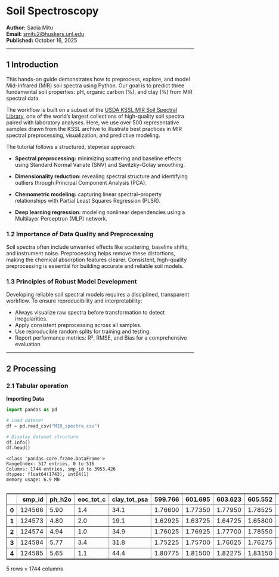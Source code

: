 # **Soil Spectroscopy**

**Author:** Sadia Mitu       
**Email:** smitu2@huskers.unl.edu  
**Published:** October 16, 2025

---

## **1  Introduction**

This hands-on guide demonstrates how to preprocess, explore, and model Mid-Infrared (MIR) soil spectra using Python. Our goal is to predict three fundamental soil properties: pH, organic carbon (%), and clay (%) from MIR spectral data.

The workflow is built on a subset of the [USDA KSSL MIR Soil Spectral Library](https://ncsslabdatamart.sc.egov.usda.gov/), one of the world’s largest collections of high-quality soil spectra paired with laboratory analyses. Here, we use over 500 representative samples drawn from the KSSL archive to illustrate best practices in MIR spectral preprocessing, visualization, and predictive modeling.

The tutorial follows a structured, stepwise approach:

*   **Spectral preprocessing:** minimizing scattering and baseline effects using Standard Normal Variate (SNV) and Savitzky–Golay smoothing.

*   **Dimensionality reduction:** revealing spectral structure and identifying outliers through Principal Component Analysis (PCA).

*   **Chemometric modeling:** capturing linear spectral–property relationships with Partial Least Squares Regression (PLSR).

*   **Deep learning regression:** modeling nonlinear dependencies using a Multilayer Perceptron (MLP) network.

### **1.2 Importance of Data Quality and Preprocessing**

Soil spectra often include unwanted effects like scattering, baseline shifts, and instrument noise. Preprocessing helps remove these distortions, making the chemical absorption features clearer. Consistent, high-quality preprocessing is essential for building accurate and reliable soil models.

### **1.3 Principles of Robust Model Development**

Developing reliable soil spectral models requires a disciplined, transparent workflow. To ensure reproducibility and interpretability:

*   Always visualize raw spectra before transformation to detect irregularities.
*   Apply consistent preprocessing across all samples.
*   Use reproducible random splits for training and testing.
*   Report performance metrics: R², RMSE, and Bias for a comprehensive evaluation

---

## **2  Processing**

### **2.1 Tabular operation**
**Importing Data**





```python
import pandas as pd

# Load dataset
df = pd.read_csv("MIR_spectra.csv")

# Display dataset structure
df.info()
df.head()

```

    <class 'pandas.core.frame.DataFrame'>
    RangeIndex: 517 entries, 0 to 516
    Columns: 1744 entries, smp_id to 3953.426
    dtypes: float64(1743), int64(1)
    memory usage: 6.9 MB






  <div id="df-62ddac90-38e3-4615-a6e1-e5291c82167d" class="colab-df-container">
    <div>
<style scoped>
    .dataframe tbody tr th:only-of-type {
        vertical-align: middle;
    }

    .dataframe tbody tr th {
        vertical-align: top;
    }

    .dataframe thead th {
        text-align: right;
    }
</style>
<table border="1" class="dataframe">
  <thead>
    <tr style="text-align: right;">
      <th></th>
      <th>smp_id</th>
      <th>ph_h2o</th>
      <th>eoc_tot_c</th>
      <th>clay_tot_psa</th>
      <th>599.766</th>
      <th>601.695</th>
      <th>603.623</th>
      <th>605.552</th>
      <th>607.48</th>
      <th>609.409</th>
      <th>...</th>
      <th>3936.069</th>
      <th>3937.998</th>
      <th>3939.926</th>
      <th>3941.855</th>
      <th>3943.783</th>
      <th>3945.712</th>
      <th>3947.64</th>
      <th>3949.569</th>
      <th>3951.497</th>
      <th>3953.426</th>
    </tr>
  </thead>
  <tbody>
    <tr>
      <th>0</th>
      <td>124566</td>
      <td>5.90</td>
      <td>1.4</td>
      <td>34.1</td>
      <td>1.76600</td>
      <td>1.77350</td>
      <td>1.77950</td>
      <td>1.78525</td>
      <td>1.79150</td>
      <td>1.7985</td>
      <td>...</td>
      <td>0.418650</td>
      <td>0.418500</td>
      <td>0.416825</td>
      <td>0.414450</td>
      <td>0.413375</td>
      <td>0.413300</td>
      <td>0.412550</td>
      <td>0.412025</td>
      <td>0.412600</td>
      <td>0.413150</td>
    </tr>
    <tr>
      <th>1</th>
      <td>124573</td>
      <td>4.80</td>
      <td>2.0</td>
      <td>19.1</td>
      <td>1.62925</td>
      <td>1.63725</td>
      <td>1.64725</td>
      <td>1.65800</td>
      <td>1.67025</td>
      <td>1.6845</td>
      <td>...</td>
      <td>0.383575</td>
      <td>0.383775</td>
      <td>0.382475</td>
      <td>0.380525</td>
      <td>0.379825</td>
      <td>0.380025</td>
      <td>0.379425</td>
      <td>0.379100</td>
      <td>0.379800</td>
      <td>0.380550</td>
    </tr>
    <tr>
      <th>2</th>
      <td>124574</td>
      <td>4.94</td>
      <td>1.0</td>
      <td>34.9</td>
      <td>1.76025</td>
      <td>1.76925</td>
      <td>1.77700</td>
      <td>1.78550</td>
      <td>1.79575</td>
      <td>1.8080</td>
      <td>...</td>
      <td>0.411900</td>
      <td>0.411700</td>
      <td>0.410025</td>
      <td>0.407750</td>
      <td>0.406800</td>
      <td>0.406700</td>
      <td>0.405875</td>
      <td>0.405350</td>
      <td>0.405900</td>
      <td>0.406475</td>
    </tr>
    <tr>
      <th>3</th>
      <td>124584</td>
      <td>5.77</td>
      <td>3.4</td>
      <td>31.8</td>
      <td>1.75225</td>
      <td>1.75700</td>
      <td>1.76025</td>
      <td>1.76275</td>
      <td>1.76625</td>
      <td>1.7705</td>
      <td>...</td>
      <td>0.425150</td>
      <td>0.425350</td>
      <td>0.424050</td>
      <td>0.422150</td>
      <td>0.421475</td>
      <td>0.421650</td>
      <td>0.421050</td>
      <td>0.420625</td>
      <td>0.421325</td>
      <td>0.422025</td>
    </tr>
    <tr>
      <th>4</th>
      <td>124585</td>
      <td>5.65</td>
      <td>1.1</td>
      <td>44.4</td>
      <td>1.80775</td>
      <td>1.81500</td>
      <td>1.82275</td>
      <td>1.83150</td>
      <td>1.84050</td>
      <td>1.8495</td>
      <td>...</td>
      <td>0.454700</td>
      <td>0.454600</td>
      <td>0.453000</td>
      <td>0.450750</td>
      <td>0.449675</td>
      <td>0.449550</td>
      <td>0.448675</td>
      <td>0.448125</td>
      <td>0.448625</td>
      <td>0.449150</td>
    </tr>
  </tbody>
</table>
<p>5 rows × 1744 columns</p>
</div>
    <div class="colab-df-buttons">

  <div class="colab-df-container">
    <button class="colab-df-convert" onclick="convertToInteractive('df-62ddac90-38e3-4615-a6e1-e5291c82167d')"
            title="Convert this dataframe to an interactive table."
            style="display:none;">

  <svg xmlns="http://www.w3.org/2000/svg" height="24px" viewBox="0 -960 960 960">
    <path d="M120-120v-720h720v720H120Zm60-500h600v-160H180v160Zm220 220h160v-160H400v160Zm0 220h160v-160H400v160ZM180-400h160v-160H180v160Zm440 0h160v-160H620v160ZM180-180h160v-160H180v160Zm440 0h160v-160H620v160Z"/>
  </svg>
    </button>

  <style>
    .colab-df-container {
      display:flex;
      gap: 12px;
    }

    .colab-df-convert {
      background-color: #E8F0FE;
      border: none;
      border-radius: 50%;
      cursor: pointer;
      display: none;
      fill: #1967D2;
      height: 32px;
      padding: 0 0 0 0;
      width: 32px;
    }

    .colab-df-convert:hover {
      background-color: #E2EBFA;
      box-shadow: 0px 1px 2px rgba(60, 64, 67, 0.3), 0px 1px 3px 1px rgba(60, 64, 67, 0.15);
      fill: #174EA6;
    }

    .colab-df-buttons div {
      margin-bottom: 4px;
    }

    [theme=dark] .colab-df-convert {
      background-color: #3B4455;
      fill: #D2E3FC;
    }

    [theme=dark] .colab-df-convert:hover {
      background-color: #434B5C;
      box-shadow: 0px 1px 3px 1px rgba(0, 0, 0, 0.15);
      filter: drop-shadow(0px 1px 2px rgba(0, 0, 0, 0.3));
      fill: #FFFFFF;
    }
  </style>

    <script>
      const buttonEl =
        document.querySelector('#df-62ddac90-38e3-4615-a6e1-e5291c82167d button.colab-df-convert');
      buttonEl.style.display =
        google.colab.kernel.accessAllowed ? 'block' : 'none';

      async function convertToInteractive(key) {
        const element = document.querySelector('#df-62ddac90-38e3-4615-a6e1-e5291c82167d');
        const dataTable =
          await google.colab.kernel.invokeFunction('convertToInteractive',
                                                    [key], {});
        if (!dataTable) return;

        const docLinkHtml = 'Like what you see? Visit the ' +
          '<a target="_blank" href=https://colab.research.google.com/notebooks/data_table.ipynb>data table notebook</a>'
          + ' to learn more about interactive tables.';
        element.innerHTML = '';
        dataTable['output_type'] = 'display_data';
        await google.colab.output.renderOutput(dataTable, element);
        const docLink = document.createElement('div');
        docLink.innerHTML = docLinkHtml;
        element.appendChild(docLink);
      }
    </script>
  </div>


    <div id="df-c99c30b7-7770-4958-9462-bb21fbee2f12">
      <button class="colab-df-quickchart" onclick="quickchart('df-c99c30b7-7770-4958-9462-bb21fbee2f12')"
                title="Suggest charts"
                style="display:none;">

<svg xmlns="http://www.w3.org/2000/svg" height="24px"viewBox="0 0 24 24"
     width="24px">
    <g>
        <path d="M19 3H5c-1.1 0-2 .9-2 2v14c0 1.1.9 2 2 2h14c1.1 0 2-.9 2-2V5c0-1.1-.9-2-2-2zM9 17H7v-7h2v7zm4 0h-2V7h2v10zm4 0h-2v-4h2v4z"/>
    </g>
</svg>
      </button>

<style>
  .colab-df-quickchart {
      --bg-color: #E8F0FE;
      --fill-color: #1967D2;
      --hover-bg-color: #E2EBFA;
      --hover-fill-color: #174EA6;
      --disabled-fill-color: #AAA;
      --disabled-bg-color: #DDD;
  }

  [theme=dark] .colab-df-quickchart {
      --bg-color: #3B4455;
      --fill-color: #D2E3FC;
      --hover-bg-color: #434B5C;
      --hover-fill-color: #FFFFFF;
      --disabled-bg-color: #3B4455;
      --disabled-fill-color: #666;
  }

  .colab-df-quickchart {
    background-color: var(--bg-color);
    border: none;
    border-radius: 50%;
    cursor: pointer;
    display: none;
    fill: var(--fill-color);
    height: 32px;
    padding: 0;
    width: 32px;
  }

  .colab-df-quickchart:hover {
    background-color: var(--hover-bg-color);
    box-shadow: 0 1px 2px rgba(60, 64, 67, 0.3), 0 1px 3px 1px rgba(60, 64, 67, 0.15);
    fill: var(--button-hover-fill-color);
  }

  .colab-df-quickchart-complete:disabled,
  .colab-df-quickchart-complete:disabled:hover {
    background-color: var(--disabled-bg-color);
    fill: var(--disabled-fill-color);
    box-shadow: none;
  }

  .colab-df-spinner {
    border: 2px solid var(--fill-color);
    border-color: transparent;
    border-bottom-color: var(--fill-color);
    animation:
      spin 1s steps(1) infinite;
  }

  @keyframes spin {
    0% {
      border-color: transparent;
      border-bottom-color: var(--fill-color);
      border-left-color: var(--fill-color);
    }
    20% {
      border-color: transparent;
      border-left-color: var(--fill-color);
      border-top-color: var(--fill-color);
    }
    30% {
      border-color: transparent;
      border-left-color: var(--fill-color);
      border-top-color: var(--fill-color);
      border-right-color: var(--fill-color);
    }
    40% {
      border-color: transparent;
      border-right-color: var(--fill-color);
      border-top-color: var(--fill-color);
    }
    60% {
      border-color: transparent;
      border-right-color: var(--fill-color);
    }
    80% {
      border-color: transparent;
      border-right-color: var(--fill-color);
      border-bottom-color: var(--fill-color);
    }
    90% {
      border-color: transparent;
      border-bottom-color: var(--fill-color);
    }
  }
</style>

      <script>
        async function quickchart(key) {
          const quickchartButtonEl =
            document.querySelector('#' + key + ' button');
          quickchartButtonEl.disabled = true;  // To prevent multiple clicks.
          quickchartButtonEl.classList.add('colab-df-spinner');
          try {
            const charts = await google.colab.kernel.invokeFunction(
                'suggestCharts', [key], {});
          } catch (error) {
            console.error('Error during call to suggestCharts:', error);
          }
          quickchartButtonEl.classList.remove('colab-df-spinner');
          quickchartButtonEl.classList.add('colab-df-quickchart-complete');
        }
        (() => {
          let quickchartButtonEl =
            document.querySelector('#df-c99c30b7-7770-4958-9462-bb21fbee2f12 button');
          quickchartButtonEl.style.display =
            google.colab.kernel.accessAllowed ? 'block' : 'none';
        })();
      </script>
    </div>

    </div>
  </div>




**Importing spectra**


```python
# Identify spectral columns (wavelengths)
def is_wl(c):
    try:
        float(c)
        return True
    except:
        return False

wave_cols = [c for c in df.columns if is_wl(c)]

# Identify metadata and target columns
meta_cols = [c for c in df.columns if c not in wave_cols]
print("Metadata/Property Columns:", meta_cols)
print("Spectral Columns:", len(wave_cols))


```

    Metadata/Property Columns: ['smp_id', 'ph_h2o', 'eoc_tot_c', 'clay_tot_psa']
    Spectral Columns: 1740


### **2.2 Summary Statistics of Soil Properties**
Before modeling, we inspect basic statistics for the target variables: pH, organic carbon (%), and clay (%) to understand their spread and central tendency.


```python
# Select main target properties
targets = ["ph_h2o", "eoc_tot_c", "clay_tot_psa"]

# Summary statistics
summary_stats = df[targets].describe().T
summary_stats

```





  <div id="df-72eef855-fe25-4b46-bde2-1d1ae236e500" class="colab-df-container">
    <div>
<style scoped>
    .dataframe tbody tr th:only-of-type {
        vertical-align: middle;
    }

    .dataframe tbody tr th {
        vertical-align: top;
    }

    .dataframe thead th {
        text-align: right;
    }
</style>
<table border="1" class="dataframe">
  <thead>
    <tr style="text-align: right;">
      <th></th>
      <th>count</th>
      <th>mean</th>
      <th>std</th>
      <th>min</th>
      <th>25%</th>
      <th>50%</th>
      <th>75%</th>
      <th>max</th>
    </tr>
  </thead>
  <tbody>
    <tr>
      <th>ph_h2o</th>
      <td>517.0</td>
      <td>6.211876</td>
      <td>1.249596</td>
      <td>4.0</td>
      <td>5.2</td>
      <td>6.1</td>
      <td>7.31</td>
      <td>8.95</td>
    </tr>
    <tr>
      <th>eoc_tot_c</th>
      <td>517.0</td>
      <td>2.198646</td>
      <td>1.849549</td>
      <td>0.1</td>
      <td>1.0</td>
      <td>1.6</td>
      <td>2.80</td>
      <td>9.90</td>
    </tr>
    <tr>
      <th>clay_tot_psa</th>
      <td>517.0</td>
      <td>19.928046</td>
      <td>12.595476</td>
      <td>0.0</td>
      <td>10.6</td>
      <td>17.9</td>
      <td>27.50</td>
      <td>66.70</td>
    </tr>
  </tbody>
</table>
</div>
    <div class="colab-df-buttons">

  <div class="colab-df-container">
    <button class="colab-df-convert" onclick="convertToInteractive('df-72eef855-fe25-4b46-bde2-1d1ae236e500')"
            title="Convert this dataframe to an interactive table."
            style="display:none;">

  <svg xmlns="http://www.w3.org/2000/svg" height="24px" viewBox="0 -960 960 960">
    <path d="M120-120v-720h720v720H120Zm60-500h600v-160H180v160Zm220 220h160v-160H400v160Zm0 220h160v-160H400v160ZM180-400h160v-160H180v160Zm440 0h160v-160H620v160ZM180-180h160v-160H180v160Zm440 0h160v-160H620v160Z"/>
  </svg>
    </button>

  <style>
    .colab-df-container {
      display:flex;
      gap: 12px;
    }

    .colab-df-convert {
      background-color: #E8F0FE;
      border: none;
      border-radius: 50%;
      cursor: pointer;
      display: none;
      fill: #1967D2;
      height: 32px;
      padding: 0 0 0 0;
      width: 32px;
    }

    .colab-df-convert:hover {
      background-color: #E2EBFA;
      box-shadow: 0px 1px 2px rgba(60, 64, 67, 0.3), 0px 1px 3px 1px rgba(60, 64, 67, 0.15);
      fill: #174EA6;
    }

    .colab-df-buttons div {
      margin-bottom: 4px;
    }

    [theme=dark] .colab-df-convert {
      background-color: #3B4455;
      fill: #D2E3FC;
    }

    [theme=dark] .colab-df-convert:hover {
      background-color: #434B5C;
      box-shadow: 0px 1px 3px 1px rgba(0, 0, 0, 0.15);
      filter: drop-shadow(0px 1px 2px rgba(0, 0, 0, 0.3));
      fill: #FFFFFF;
    }
  </style>

    <script>
      const buttonEl =
        document.querySelector('#df-72eef855-fe25-4b46-bde2-1d1ae236e500 button.colab-df-convert');
      buttonEl.style.display =
        google.colab.kernel.accessAllowed ? 'block' : 'none';

      async function convertToInteractive(key) {
        const element = document.querySelector('#df-72eef855-fe25-4b46-bde2-1d1ae236e500');
        const dataTable =
          await google.colab.kernel.invokeFunction('convertToInteractive',
                                                    [key], {});
        if (!dataTable) return;

        const docLinkHtml = 'Like what you see? Visit the ' +
          '<a target="_blank" href=https://colab.research.google.com/notebooks/data_table.ipynb>data table notebook</a>'
          + ' to learn more about interactive tables.';
        element.innerHTML = '';
        dataTable['output_type'] = 'display_data';
        await google.colab.output.renderOutput(dataTable, element);
        const docLink = document.createElement('div');
        docLink.innerHTML = docLinkHtml;
        element.appendChild(docLink);
      }
    </script>
  </div>


    <div id="df-6b82d16b-05e0-4b0a-b169-048f3e07328d">
      <button class="colab-df-quickchart" onclick="quickchart('df-6b82d16b-05e0-4b0a-b169-048f3e07328d')"
                title="Suggest charts"
                style="display:none;">

<svg xmlns="http://www.w3.org/2000/svg" height="24px"viewBox="0 0 24 24"
     width="24px">
    <g>
        <path d="M19 3H5c-1.1 0-2 .9-2 2v14c0 1.1.9 2 2 2h14c1.1 0 2-.9 2-2V5c0-1.1-.9-2-2-2zM9 17H7v-7h2v7zm4 0h-2V7h2v10zm4 0h-2v-4h2v4z"/>
    </g>
</svg>
      </button>

<style>
  .colab-df-quickchart {
      --bg-color: #E8F0FE;
      --fill-color: #1967D2;
      --hover-bg-color: #E2EBFA;
      --hover-fill-color: #174EA6;
      --disabled-fill-color: #AAA;
      --disabled-bg-color: #DDD;
  }

  [theme=dark] .colab-df-quickchart {
      --bg-color: #3B4455;
      --fill-color: #D2E3FC;
      --hover-bg-color: #434B5C;
      --hover-fill-color: #FFFFFF;
      --disabled-bg-color: #3B4455;
      --disabled-fill-color: #666;
  }

  .colab-df-quickchart {
    background-color: var(--bg-color);
    border: none;
    border-radius: 50%;
    cursor: pointer;
    display: none;
    fill: var(--fill-color);
    height: 32px;
    padding: 0;
    width: 32px;
  }

  .colab-df-quickchart:hover {
    background-color: var(--hover-bg-color);
    box-shadow: 0 1px 2px rgba(60, 64, 67, 0.3), 0 1px 3px 1px rgba(60, 64, 67, 0.15);
    fill: var(--button-hover-fill-color);
  }

  .colab-df-quickchart-complete:disabled,
  .colab-df-quickchart-complete:disabled:hover {
    background-color: var(--disabled-bg-color);
    fill: var(--disabled-fill-color);
    box-shadow: none;
  }

  .colab-df-spinner {
    border: 2px solid var(--fill-color);
    border-color: transparent;
    border-bottom-color: var(--fill-color);
    animation:
      spin 1s steps(1) infinite;
  }

  @keyframes spin {
    0% {
      border-color: transparent;
      border-bottom-color: var(--fill-color);
      border-left-color: var(--fill-color);
    }
    20% {
      border-color: transparent;
      border-left-color: var(--fill-color);
      border-top-color: var(--fill-color);
    }
    30% {
      border-color: transparent;
      border-left-color: var(--fill-color);
      border-top-color: var(--fill-color);
      border-right-color: var(--fill-color);
    }
    40% {
      border-color: transparent;
      border-right-color: var(--fill-color);
      border-top-color: var(--fill-color);
    }
    60% {
      border-color: transparent;
      border-right-color: var(--fill-color);
    }
    80% {
      border-color: transparent;
      border-right-color: var(--fill-color);
      border-bottom-color: var(--fill-color);
    }
    90% {
      border-color: transparent;
      border-bottom-color: var(--fill-color);
    }
  }
</style>

      <script>
        async function quickchart(key) {
          const quickchartButtonEl =
            document.querySelector('#' + key + ' button');
          quickchartButtonEl.disabled = true;  // To prevent multiple clicks.
          quickchartButtonEl.classList.add('colab-df-spinner');
          try {
            const charts = await google.colab.kernel.invokeFunction(
                'suggestCharts', [key], {});
          } catch (error) {
            console.error('Error during call to suggestCharts:', error);
          }
          quickchartButtonEl.classList.remove('colab-df-spinner');
          quickchartButtonEl.classList.add('colab-df-quickchart-complete');
        }
        (() => {
          let quickchartButtonEl =
            document.querySelector('#df-6b82d16b-05e0-4b0a-b169-048f3e07328d button');
          quickchartButtonEl.style.display =
            google.colab.kernel.accessAllowed ? 'block' : 'none';
        })();
      </script>
    </div>

  <div id="id_69ec16c1-a5ec-4f20-9e0e-5cee58f0ecaf">
    <style>
      .colab-df-generate {
        background-color: #E8F0FE;
        border: none;
        border-radius: 50%;
        cursor: pointer;
        display: none;
        fill: #1967D2;
        height: 32px;
        padding: 0 0 0 0;
        width: 32px;
      }

      .colab-df-generate:hover {
        background-color: #E2EBFA;
        box-shadow: 0px 1px 2px rgba(60, 64, 67, 0.3), 0px 1px 3px 1px rgba(60, 64, 67, 0.15);
        fill: #174EA6;
      }

      [theme=dark] .colab-df-generate {
        background-color: #3B4455;
        fill: #D2E3FC;
      }

      [theme=dark] .colab-df-generate:hover {
        background-color: #434B5C;
        box-shadow: 0px 1px 3px 1px rgba(0, 0, 0, 0.15);
        filter: drop-shadow(0px 1px 2px rgba(0, 0, 0, 0.3));
        fill: #FFFFFF;
      }
    </style>
    <button class="colab-df-generate" onclick="generateWithVariable('summary_stats')"
            title="Generate code using this dataframe."
            style="display:none;">

  <svg xmlns="http://www.w3.org/2000/svg" height="24px"viewBox="0 0 24 24"
       width="24px">
    <path d="M7,19H8.4L18.45,9,17,7.55,7,17.6ZM5,21V16.75L18.45,3.32a2,2,0,0,1,2.83,0l1.4,1.43a1.91,1.91,0,0,1,.58,1.4,1.91,1.91,0,0,1-.58,1.4L9.25,21ZM18.45,9,17,7.55Zm-12,3A5.31,5.31,0,0,0,4.9,8.1,5.31,5.31,0,0,0,1,6.5,5.31,5.31,0,0,0,4.9,4.9,5.31,5.31,0,0,0,6.5,1,5.31,5.31,0,0,0,8.1,4.9,5.31,5.31,0,0,0,12,6.5,5.46,5.46,0,0,0,6.5,12Z"/>
  </svg>
    </button>
    <script>
      (() => {
      const buttonEl =
        document.querySelector('#id_69ec16c1-a5ec-4f20-9e0e-5cee58f0ecaf button.colab-df-generate');
      buttonEl.style.display =
        google.colab.kernel.accessAllowed ? 'block' : 'none';

      buttonEl.onclick = () => {
        google.colab.notebook.generateWithVariable('summary_stats');
      }
      })();
    </script>
  </div>

    </div>
  </div>




**Property Distributions (Histograms)**

Visualizing property distributions helps detect skewness and outliers.


```python
import matplotlib.pyplot as plt
import seaborn as sns

sns.set_style("white")

name_map = {
    "ph_h2o": "pH",
    "eoc_tot_c": "Organic Carbon (%)",
    "clay_tot_psa": "Clay (%)"
}

targets = ["ph_h2o", "eoc_tot_c", "clay_tot_psa"]

fig, axs = plt.subplots(1, 3, figsize=(12, 4), sharey=False)

for i, col in enumerate(targets):
    sns.histplot(df[col].dropna(), bins=25, kde=True, ax=axs[i], color="grey")
    axs[i].set_xlabel(name_map[col])
    axs[i].set_ylabel("Frequency" if i == 0 else "")
    axs[i].grid(False)

sns.despine()
plt.suptitle("Distributions of Soil Properties", fontsize=14)
plt.tight_layout()
plt.show()

```


    
![png](hands_on_exercise_instructor_files/hands_on_exercise_instructor_7_0.png)
    


**pH:** Roughly bimodal, indicating both acidic and near-neutral soils.

**Organic Carbon (%):** Strongly right-skewed, as organic-rich soils are less common.

**Clay (%):** Moderately skewed, reflecting natural variability in texture classes.


###**2.3 Preprocessing**

Raw MIR spectra often exhibit baseline offsets and intensity differences caused by particle-size variation and light-scattering effects. These physical distortions can obscure true chemical information and lead to poor model performance. Preprocessing is therefore essential to isolate chemical signals from background noise and ensure that spectral variations reflect compositional differences rather than measurement artifacts.

In this workflow, we apply the following preprocessing techniques:

**Standard Normal Variate (SNV):** Corrects multiplicative scatter effects by centering and scaling each spectrum.

**Savitzky–Golay Derivative:** Removes baseline shifts and enhances spectral resolution by differentiating the signal.


####**2.3.1 Visualization of Raw Spectra** - examining unprocessed spectra before applying corrections which helps identify baseline drifts, outliers, and regions affected by scattering, guiding the choice of appropriate preprocessing methods.


```python
import matplotlib.pyplot as plt
import seaborn as sns
sns.set_style("white")

X_raw = df[wave_cols].copy()
wavelengths = pd.to_numeric(X_raw.columns)

plt.figure(figsize=(8,5))
for i in range(10):
    plt.plot(wavelengths, X_raw.iloc[i,:], color='gray', alpha=0.6)
plt.gca().invert_xaxis()
plt.title("Raw MIR Spectra (Reflectance)")
plt.xlabel("Wavenumber (cm⁻¹)")
plt.ylabel("Absorbance")
plt.tight_layout()
plt.show()

```


    
![png](hands_on_exercise_instructor_files/hands_on_exercise_instructor_10_0.png)
    



```python
from scipy.signal import savgol_filter
import numpy as np

def snv_df(Xdf):
    mu = Xdf.mean(axis=1)
    sd = Xdf.std(axis=1).replace(0, np.finfo(float).eps)
    return Xdf.sub(mu, axis=0).div(sd, axis=0)

def sg_derivative(X, window=11, poly=2, deriv=1):
    return np.apply_along_axis(lambda r: savgol_filter(r, window, poly, deriv), 1, X)

X_snv = snv_df(X_raw)
X_sg = sg_derivative(X_snv.values, window=11, poly=2, deriv=1)
X_pre = pd.DataFrame(X_sg, columns=wavelengths)

```

####**2.3.2 Visualization — After Preprocessing**


```python
plt.figure(figsize=(8,5))
for i in range(10):
    plt.plot(wavelengths, X_pre.iloc[i,:], color='grey', alpha=0.7)
plt.gca().invert_xaxis()
plt.title("Preprocessed Spectra (SNV + Savitzky–Golay 1st Derivative)")
plt.xlabel("Wavenumber (cm⁻¹)")
plt.ylabel("Absorbance")
plt.tight_layout()
plt.show()

```


    
![png](hands_on_exercise_instructor_files/hands_on_exercise_instructor_13_0.png)
    


###**2.4 PCA Before and After Outlier Removal**

Principal Component Analysis (PCA) reduces high-dimensional spectral data into a smaller set of uncorrelated components (principal components). Each component captures a portion of the variance in the dataset. PCA is valuable for visualizing spectral structure and detecting potential outliers.

**Why Remove Outliers?**

Outliers may arise from measurement errors, mislabeling, or extreme soil compositions. Removing them improves model stability and ensures the predictive models learn from representative patterns.


```python
import numpy as np
import pandas as pd
import matplotlib.pyplot as plt
from matplotlib.patches import Ellipse
from sklearn.decomposition import PCA
from sklearn.preprocessing import StandardScaler
from scipy.stats import chi2

# -----------------------
# CONFIG
# -----------------------
ALPHA = 0.95        # 0.90 or 0.95
N_PCS = 3           # dimensions used for MD outlier detection
DOT_INLIER = dict(color='gray', alpha=0.7, s=20)
DOT_OUTLIER = dict(color='red',  alpha=0.8, s=25)
LINE_ELL = dict(edgecolor='black', linestyle='--', facecolor='none', lw=1.2)

# -----------------------
# Standardize and PCA
# -----------------------
X_scaled = StandardScaler().fit_transform(X_pre)   # X_pre = SNV + SG preprocessed spectra (n x p)
pca = PCA(n_components=N_PCS)
Z = pca.fit_transform(X_scaled)                    # PCA scores (n x N_PCS)
expl_var = pca.explained_variance_ratio_ * 100     # % explained per PC

# -----------------------
# 3D Mahalanobis for outliers (df = N_PCS)
# -----------------------
mu = Z.mean(axis=0)
S  = np.cov(Z.T)
Sinv = np.linalg.inv(S)
# squared MD
d2_3d = np.einsum('ij,jk,ik->i', Z - mu, Sinv, Z - mu)
thr_3d = chi2.ppf(ALPHA, df=N_PCS)                 # threshold in squared distance
outliers = d2_3d > thr_3d

n = len(Z)
n_out = int(outliers.sum())
pct_out = 100.0 * n_out / n
print(f"Total samples: {n}")
print(f"Outliers detected (ALPHA={ALPHA:.2f}, {N_PCS}D): {n_out} ({pct_out:.2f}%)")
print(f"Samples remaining after removal: {n - n_out}")

# -----------------------
# Helpers for 2D ellipse/coverage
# -----------------------
def plot_confidence_ellipse(ax, x, y, alpha=0.90, **kwargs):
    """
    Draws the alpha-level confidence ellipse in 2D assuming Gaussian scores.
    Uses chi-square(df=2) -> converts to n_std for ellipse axes.
    """
    XY = np.column_stack([x, y])
    C = np.cov(XY, rowvar=False)
    vals, vecs = np.linalg.eigh(C)
    order = vals.argsort()[::-1]
    vals, vecs = vals[order], vecs[:, order]
    theta = np.degrees(np.arctan2(*vecs[:, 0][::-1]))
    # convert alpha to 'std' scale for the ellipse axes
    n_std = np.sqrt(chi2.ppf(alpha, df=2))
    width, height = 2 * n_std * np.sqrt(vals)
    ell = Ellipse(xy=XY.mean(axis=0), width=width, height=height, angle=theta, **kwargs)
    ax.add_patch(ell)

def coverage_2d(x, y, alpha=0.90):
    """
    Returns boolean mask of points inside the 2D alpha-ellipse and coverage %
    """
    XY = np.column_stack([x, y])
    mu = XY.mean(axis=0)
    S  = np.cov(XY, rowvar=False)
    Sinv = np.linalg.inv(S)
    d2 = np.einsum('ij,jk,ik->i', XY - mu, Sinv, XY - mu)
    thr = chi2.ppf(alpha, df=2)
    inside = d2 <= thr
    return inside, inside.mean()*100.0

pairs = [(0, 1), (1, 2), (0, 2)]
alpha_lbl = f"{int(ALPHA*100)}%"

# -----------------------
# BEFORE (with outliers highlighted)
# -----------------------
fig, axs = plt.subplots(1, 3, figsize=(12, 4))
handles_for_legend = None

for i, (a, b) in enumerate(pairs):
    x, y = Z[:, a], Z[:, b]
    m1 = axs[i].scatter(x[~outliers], y[~outliers], label='Inliers', **DOT_INLIER)
    m2 = axs[i].scatter(x[outliers],  y[outliers],  label='Outliers', **DOT_OUTLIER)
    plot_confidence_ellipse(axs[i], x, y, alpha=ALPHA, **LINE_ELL)
    inside_mask, covg = coverage_2d(x, y, alpha=ALPHA)
    axs[i].text(0.02, 0.98, f"2D coverage ≈ {covg:.1f}%", transform=axs[i].transAxes,
                ha='left', va='top', fontsize=9, bbox=dict(facecolor='white', alpha=0.7, edgecolor='none'))
    axs[i].set_xlabel(f"PC{a+1} ({expl_var[a]:.1f}%)")
    axs[i].set_ylabel(f"PC{b+1} ({expl_var[b]:.1f}%)")
    # capture handles once (from first axis) for a shared legend
    if handles_for_legend is None:
        handles_for_legend = [m1, m2]

# remove per-axis legends and add one global legend
for ax in axs:
    ax.legend_.remove() if ax.legend_ is not None else None

# leave space on the right and place legend there
plt.subplots_adjust(right=0.84)
fig.legend(handles=handles_for_legend, labels=['Inliers', 'Outliers'],
           loc='center left', bbox_to_anchor=(0.86, 0.5), frameon=False)

fig.suptitle(f"Figure A: PCA with {int(ALPHA*100)}% Confidence Ellipse",
             fontsize=13)
plt.tight_layout(rect=[0, 0, 0.84, 1])  # keep space for the legend
plt.show()

# -----------------------
# 4) compute 2D ellipse & show coverage
# -----------------------
Z_clean = Z[~outliers]
fig, axs = plt.subplots(1, 3, figsize=(12, 4))
for i, (a, b) in enumerate(pairs):
    x, y = Z_clean[:, a], Z_clean[:, b]
    axs[i].scatter(x, y, **DOT_INLIER)
    plot_confidence_ellipse(axs[i], x, y, alpha=ALPHA, **LINE_ELL)
    inside_mask, covg = coverage_2d(x, y, alpha=ALPHA)
    axs[i].text(0.02, 0.98, f"2D coverage ≈ {covg:.1f}%", transform=axs[i].transAxes,
                ha='left', va='top', fontsize=9, bbox=dict(facecolor='white', alpha=0.7, edgecolor='none'))
    axs[i].set_xlabel(f"PC{a+1} ({expl_var[a]:.1f}%)")
    axs[i].set_ylabel(f"PC{b+1} ({expl_var[b]:.1f}%)")

plt.suptitle(f"Figure B: PCA After Outlier Removal ({alpha_lbl} Confidence Ellipse)", fontsize=13)
plt.tight_layout()
plt.show()

# -----------------------
# Clean dataset for modeling
# -----------------------
if hasattr(X_pre, "loc"):
    X_clean = X_pre.loc[~outliers]
else:
    X_clean = X_pre[~outliers]

df_clean = df.loc[~outliers].reset_index(drop=True)

```

    Total samples: 517
    Outliers detected (ALPHA=0.95, 3D): 38 (7.35%)
    Samples remaining after removal: 479



    
![png](hands_on_exercise_instructor_files/hands_on_exercise_instructor_15_1.png)
    



    
![png](hands_on_exercise_instructor_files/hands_on_exercise_instructor_15_2.png)
    


**Figure A — “PCA with 90% Confidence Ellipse — Outlier Detection”**

*   Each dot = one soil sample summarized by PCA (PC1 vs PC2, PC2 vs PC3, PC1 vs PC3).
*   Grey points = samples that look typical relative to the rest.
*   Red points = samples flagged as outliers.
*   The dashed ellipse encloses about 90% of the most typical samples (the main “cloud”).

If a point lies inside the ellipse → its PCA scores are consistent with the group.

If a point lies outside → it’s unusually far from the cluster after preprocessing, often due to measurement issues (spikes, poor contact, mislabel, abnormal baseline) rather than true soil chemistry.

Patterns across the three panels tell you whether the unusualness is along PC1, PC2, or PC3. Outliers can destabilize models (PLSR/MLP), inflate error, and distort interpretations. We remove a small number of clear outliers to keep the calibration set clean and reliable.

**Figure B — “PCA After Outlier Removal (90% Confidence Ellipse)”**

Only cleaned samples remain (grey). The ellipse still marks the 95% region, but now the cloud is tighter and more elliptical—exactly what we want. The data now show a coherent structure with fewer extreme points. This typically leads to more stable model fitting and better generalization on test data.

**Why do some points remain outside the ellipse?**

The dashed ellipse shows the 90% confidence region of the PCA scores after cleaning. By definition, ~10% of typical samples can fall outside. Also, outliers were detected in 3D PC space, while the plots are 2D projections; a point can be inside the 3D boundary but outside a 2D ellipse. This is normal. We only remove samples that look like measurement artefacts on their spectra; the rest are valid and help the model learn real soil variability.

---
##**3 Modeling and Evaluation**

Two regression approaches are compared: PLSR and MLP

###**3.1 PLSR (Partial Least Squares Regression)**

PLSR projects both predictors and responses to a shared latent space, ideal for multicollinear spectral data.




```python
import numpy as np
import pandas as pd
from sklearn.cross_decomposition import PLSRegression
from sklearn.model_selection import train_test_split, KFold
from sklearn.preprocessing import StandardScaler
from sklearn.metrics import r2_score, mean_squared_error
import tensorflow as tf
from tensorflow.keras import layers, models, callbacks, regularizers

# ----------------------------------------------------
# Helper functions
# ----------------------------------------------------
def rmse(y, yhat):
    """Root Mean Square Error"""
    return float(np.sqrt(mean_squared_error(y, yhat)))

def bias(y, yhat):
    """Average bias"""
    return float(np.mean(yhat - y))

# ----------------------------------------------------
# Data setup (X_pre or X_clean already in memory)
# ----------------------------------------------------
target_col = "eoc_tot_c"
nice_name  = "Organic Carbon (%)"

# Ensure X and y are aligned (handle NaN safely)
y = df[target_col]
valid_rows = ~y.isna()   # Boolean mask of rows where target exists
X_sel = X_pre.loc[valid_rows].copy() if hasattr(X_pre, "loc") else X_pre[valid_rows.values]
y_sel = y[valid_rows].values

# Split into training and testing sets (70/30)
X_train, X_test, y_train, y_test = train_test_split(
    X_sel.values, y_sel, test_size=0.3, random_state=42
)

print(f"Training samples: {len(X_train)}, Testing samples: {len(X_test)}")
```

    Training samples: 361, Testing samples: 156



```python
# ----------------------------------------------------
# PLSR model with component tuning
# ----------------------------------------------------

max_k = min(25, X_train.shape[1])
cv_r2_scores = []

for k in range(2, max_k + 1):
    pls = PLSRegression(n_components=k)
    kf = KFold(n_splits=5, shuffle=True, random_state=42)
    fold_r2 = []
    for tr, va in kf.split(X_train):
        pls.fit(X_train[tr], y_train[tr])
        yv = pls.predict(X_train[va]).ravel()
        fold_r2.append(r2_score(y_train[va], yv))
    cv_r2_scores.append(np.mean(fold_r2))

best_k = np.argmax(cv_r2_scores) + 2  # offset because range starts at 2

plt.figure(figsize=(6,4))
plt.plot(range(2, max_k+1), cv_r2_scores, 'o-', lw=2, color='gray')
plt.axvline(best_k, color='red', linestyle='--', label=f'Best k={best_k}')
plt.xlabel("Number of PLS Components")
plt.ylabel("Mean CV R²")
plt.title("Component Tuning — Organic Carbon (%)")
plt.legend(frameon=False)
plt.grid(alpha=0.3)
plt.tight_layout()
plt.show()

# ------------------------------------------------------------------
# Fit final model
# ------------------------------------------------------------------
pls = PLSRegression(n_components=best_k)
pls.fit(X_train, y_train)
y_pred_plsr = pls.predict(X_test).ravel()

R2_plsr = r2_score(y_test, y_pred_plsr)
RMSE_plsr = rmse(y_test, y_pred_plsr)
Bias_plsr = bias(y_test, y_pred_plsr)

print(f"✅ PLSR Best k={best_k}, R²={R2_plsr:.3f}, RMSE={RMSE_plsr:.3f}, Bias={Bias_plsr:.3f}")

# ------------------------------------------------------------------
# Regression Coefficients vs Wavelength
# ------------------------------------------------------------------
wavelengths = np.array(X_pre.columns, dtype=float) if hasattr(X_pre, "columns") else np.arange(X_train.shape[1])
coefs = pls.coef_.ravel()

plt.figure(figsize=(8,4))
plt.plot(wavelengths, coefs, color='gray', lw=1.5)
plt.title(f"PLSR Coefficients — {best_k} Components")
plt.xlabel("Wavenumber (cm⁻¹)")
plt.ylabel("Regression Coefficient")
plt.gca().invert_xaxis()  # MIR convention: high → low wavenumber
plt.grid(alpha=0.3)
plt.tight_layout()
plt.show()

print(f"✅ PLSR Best components = {best_k}, R²={R2_plsr:.3f}, RMSE={RMSE_plsr:.3f}, Bias={Bias_plsr:.3f}")



```


    
![png](hands_on_exercise_instructor_files/hands_on_exercise_instructor_19_0.png)
    


    ✅ PLSR Best k=19, R²=0.939, RMSE=0.465, Bias=-0.026



    
![png](hands_on_exercise_instructor_files/hands_on_exercise_instructor_19_2.png)
    


    ✅ PLSR Best components = 19, R²=0.939, RMSE=0.465, Bias=-0.026


The first plot shows how the performance of the PLSR model changes as we increase the number of components. Each point represents the mean cross-validated R² for a given number of components. At first, R² rises quickly as the model captures more useful information from the spectra. After around 19 components, the improvement levels off, indicating that adding more components no longer helps and may start fitting noise. Therefore, 19 components provide the best balance between accuracy and simplicity for predicting organic carbon.

The second plot displays the PLSR regression coefficients for these 19 components across the MIR wavenumber range. The peaks and dips show which spectral regions contribute most strongly to the prediction of organic carbon. Positive peaks indicate wavelengths that increase predicted values, while negative ones decrease them. These active regions often correspond to molecular vibrations of carbon-containing functional groups, revealing the spectral features most related to organic matter in the soil. The taller the peak or dip (in absolute value), the more influential that wavelength is in the model.

###**3.2 MLP (Multilayer Perceptron):**

A feed-forward neural network that can learn nonlinear relationships.


```python
# ----------------------------------------------------
# MLP Neural Network
# ----------------------------------------------------

from tensorflow import keras
from tensorflow.keras import layers
from sklearn.metrics import r2_score, mean_squared_error
import matplotlib.pyplot as plt

# Build a compact, robust MLP
inputs = keras.Input(shape=(X_train.shape[1],))
x = layers.Dense(128, activation="relu")(inputs)
x = layers.Dropout(0.3)(x)
x = layers.Dense(64, activation="relu")(x)
x = layers.Dropout(0.2)(x)
outputs = layers.Dense(1)(x)

model = keras.Model(inputs, outputs)
model.compile(optimizer="adam", loss="mse", metrics=["mae"])
model.summary()

# Train
es = keras.callbacks.EarlyStopping(patience=20, restore_best_weights=True, monitor="val_loss")
history = model.fit(
    X_train, y_train,
    validation_split=0.2,
    epochs=300,
    batch_size=8,
    callbacks=[es],
    verbose=0
)


```


<pre style="white-space:pre;overflow-x:auto;line-height:normal;font-family:Menlo,'DejaVu Sans Mono',consolas,'Courier New',monospace"><span style="font-weight: bold">Model: "functional"</span>
</pre>




<pre style="white-space:pre;overflow-x:auto;line-height:normal;font-family:Menlo,'DejaVu Sans Mono',consolas,'Courier New',monospace">┏━━━━━━━━━━━━━━━━━━━━━━━━━━━━━━━━━┳━━━━━━━━━━━━━━━━━━━━━━━━┳━━━━━━━━━━━━━━━┓
┃<span style="font-weight: bold"> Layer (type)                    </span>┃<span style="font-weight: bold"> Output Shape           </span>┃<span style="font-weight: bold">       Param # </span>┃
┡━━━━━━━━━━━━━━━━━━━━━━━━━━━━━━━━━╇━━━━━━━━━━━━━━━━━━━━━━━━╇━━━━━━━━━━━━━━━┩
│ input_layer (<span style="color: #0087ff; text-decoration-color: #0087ff">InputLayer</span>)        │ (<span style="color: #00d7ff; text-decoration-color: #00d7ff">None</span>, <span style="color: #00af00; text-decoration-color: #00af00">1740</span>)           │             <span style="color: #00af00; text-decoration-color: #00af00">0</span> │
├─────────────────────────────────┼────────────────────────┼───────────────┤
│ dense (<span style="color: #0087ff; text-decoration-color: #0087ff">Dense</span>)                   │ (<span style="color: #00d7ff; text-decoration-color: #00d7ff">None</span>, <span style="color: #00af00; text-decoration-color: #00af00">128</span>)            │       <span style="color: #00af00; text-decoration-color: #00af00">222,848</span> │
├─────────────────────────────────┼────────────────────────┼───────────────┤
│ dropout (<span style="color: #0087ff; text-decoration-color: #0087ff">Dropout</span>)               │ (<span style="color: #00d7ff; text-decoration-color: #00d7ff">None</span>, <span style="color: #00af00; text-decoration-color: #00af00">128</span>)            │             <span style="color: #00af00; text-decoration-color: #00af00">0</span> │
├─────────────────────────────────┼────────────────────────┼───────────────┤
│ dense_1 (<span style="color: #0087ff; text-decoration-color: #0087ff">Dense</span>)                 │ (<span style="color: #00d7ff; text-decoration-color: #00d7ff">None</span>, <span style="color: #00af00; text-decoration-color: #00af00">64</span>)             │         <span style="color: #00af00; text-decoration-color: #00af00">8,256</span> │
├─────────────────────────────────┼────────────────────────┼───────────────┤
│ dropout_1 (<span style="color: #0087ff; text-decoration-color: #0087ff">Dropout</span>)             │ (<span style="color: #00d7ff; text-decoration-color: #00d7ff">None</span>, <span style="color: #00af00; text-decoration-color: #00af00">64</span>)             │             <span style="color: #00af00; text-decoration-color: #00af00">0</span> │
├─────────────────────────────────┼────────────────────────┼───────────────┤
│ dense_2 (<span style="color: #0087ff; text-decoration-color: #0087ff">Dense</span>)                 │ (<span style="color: #00d7ff; text-decoration-color: #00d7ff">None</span>, <span style="color: #00af00; text-decoration-color: #00af00">1</span>)              │            <span style="color: #00af00; text-decoration-color: #00af00">65</span> │
└─────────────────────────────────┴────────────────────────┴───────────────┘
</pre>




<pre style="white-space:pre;overflow-x:auto;line-height:normal;font-family:Menlo,'DejaVu Sans Mono',consolas,'Courier New',monospace"><span style="font-weight: bold"> Total params: </span><span style="color: #00af00; text-decoration-color: #00af00">231,169</span> (903.00 KB)
</pre>




<pre style="white-space:pre;overflow-x:auto;line-height:normal;font-family:Menlo,'DejaVu Sans Mono',consolas,'Courier New',monospace"><span style="font-weight: bold"> Trainable params: </span><span style="color: #00af00; text-decoration-color: #00af00">231,169</span> (903.00 KB)
</pre>




<pre style="white-space:pre;overflow-x:auto;line-height:normal;font-family:Menlo,'DejaVu Sans Mono',consolas,'Courier New',monospace"><span style="font-weight: bold"> Non-trainable params: </span><span style="color: #00af00; text-decoration-color: #00af00">0</span> (0.00 B)
</pre>




```python
y_pred_mlp = model.predict(X_test).ravel()
R2_mlp = r2_score(y_test, y_pred_mlp)
RMSE_mlp = rmse(y_test, y_pred_mlp)
Bias_mlp = bias(y_test, y_pred_mlp)

print(f"✅ MLP R²={R2_mlp:.3f}, RMSE={RMSE_mlp:.3f}, Bias={Bias_mlp:.3f}")

```

    [1m5/5[0m [32m━━━━━━━━━━━━━━━━━━━━[0m[37m[0m [1m0s[0m 21ms/step 
    ✅ MLP R²=0.955, RMSE=0.398, Bias=0.037



```python
import matplotlib.pyplot as plt
import numpy as np

# Extract losses
train_loss = history.history["loss"]
val_loss = history.history["val_loss"]

# Identify best epoch (lowest validation loss)
best_epoch = np.argmin(val_loss)
best_val = val_loss[best_epoch]
best_train = train_loss[best_epoch]

# Plot
plt.figure(figsize=(6,4))
plt.plot(train_loss, label="Train Loss")
plt.plot(val_loss, label="Val Loss")
plt.axvline(best_epoch, color='red', linestyle='--', label=f"Best Epoch = {best_epoch+1}")
plt.scatter(best_epoch, best_val, color='red', alpha = 0.7, s=50, zorder=5)

plt.title("MLP Training Curve")
plt.xlabel("Epoch")
plt.ylabel("MSE")
plt.legend(frameon=False)
plt.grid(alpha=0.3)
plt.tight_layout()
plt.show()

print(f"Best epoch: {best_epoch+1}")
print(f"Train Loss = {best_train:.4f}")
print(f"Val Loss   = {best_val:.4f}")

```


    
![png](hands_on_exercise_instructor_files/hands_on_exercise_instructor_24_0.png)
    


    Best epoch: 80
    Train Loss = 0.1671
    Val Loss   = 0.2569


The model learned steadily over time, reached its best validation accuracy around epoch 80, and stopped before it began overfitting

###**3.3 Scatterplots**


```python
import matplotlib.pyplot as plt
import seaborn as sns
import pandas as pd
import numpy as np
from sklearn.metrics import r2_score

# ---------------------------------------------------------------------
# Compute metrics for both models
# ---------------------------------------------------------------------
metrics = {
    "Model": ["PLSR", "MLP"],
    "R²": [
        r2_score(y_test, y_pred_plsr),
        r2_score(y_test, y_pred_mlp)
    ],
    "RMSE": [
        rmse(y_test, y_pred_plsr),
        rmse(y_test, y_pred_mlp)
    ],
    "Bias": [
        bias(y_test, y_pred_plsr),
        bias(y_test, y_pred_mlp)
    ]
}

results_df = pd.DataFrame(metrics)
print("✅ Performance Summary:")
display(results_df.round(3))

# ---------------------------------------------------------------------
# Scatterplots
# ---------------------------------------------------------------------
plt.figure(figsize=(10,4))

# Scatter for PLSR
plt.subplot(1,2,1)
sns.scatterplot(x=y_test, y=y_pred_plsr, s=25, color='gray', edgecolor='k', alpha=0.7)
plt.plot([y_test.min(), y_test.max()], [y_test.min(), y_test.max()], 'r--', lw=1)
plt.title(f"PLSR \nR²={results_df.loc[0,'R²']:.2f}, RMSE={results_df.loc[0,'RMSE']:.2f}, Bias={results_df.loc[0,'Bias']:.2f}")
plt.xlabel("Observed OC (%)")
plt.ylabel("Predicted OC (%)")
plt.grid(alpha=0.3)

# Scatter for MLP
plt.subplot(1,2,2)
sns.scatterplot(x=y_test, y=y_pred_mlp, s=25, color='steelblue', edgecolor='k', alpha=0.7)
plt.plot([y_test.min(), y_test.max()], [y_test.min(), y_test.max()], 'r--', lw=1)
plt.title(f"MLP \nR²={results_df.loc[1,'R²']:.2f}, RMSE={results_df.loc[1,'RMSE']:.2f}, Bias={results_df.loc[1,'Bias']:.2f}")
plt.xlabel("Observed OC (%)")
plt.ylabel("Predicted OC (%)")
plt.grid(alpha=0.3)

plt.tight_layout()
plt.show()

```

    ✅ Performance Summary:




  <div id="df-bb283efb-a1a3-486c-a68f-7561f96291e9" class="colab-df-container">
    <div>
<style scoped>
    .dataframe tbody tr th:only-of-type {
        vertical-align: middle;
    }

    .dataframe tbody tr th {
        vertical-align: top;
    }

    .dataframe thead th {
        text-align: right;
    }
</style>
<table border="1" class="dataframe">
  <thead>
    <tr style="text-align: right;">
      <th></th>
      <th>Model</th>
      <th>R²</th>
      <th>RMSE</th>
      <th>Bias</th>
    </tr>
  </thead>
  <tbody>
    <tr>
      <th>0</th>
      <td>PLSR</td>
      <td>0.939</td>
      <td>0.465</td>
      <td>-0.026</td>
    </tr>
    <tr>
      <th>1</th>
      <td>MLP</td>
      <td>0.955</td>
      <td>0.398</td>
      <td>0.037</td>
    </tr>
  </tbody>
</table>
</div>
    <div class="colab-df-buttons">

  <div class="colab-df-container">
    <button class="colab-df-convert" onclick="convertToInteractive('df-bb283efb-a1a3-486c-a68f-7561f96291e9')"
            title="Convert this dataframe to an interactive table."
            style="display:none;">

  <svg xmlns="http://www.w3.org/2000/svg" height="24px" viewBox="0 -960 960 960">
    <path d="M120-120v-720h720v720H120Zm60-500h600v-160H180v160Zm220 220h160v-160H400v160Zm0 220h160v-160H400v160ZM180-400h160v-160H180v160Zm440 0h160v-160H620v160ZM180-180h160v-160H180v160Zm440 0h160v-160H620v160Z"/>
  </svg>
    </button>

  <style>
    .colab-df-container {
      display:flex;
      gap: 12px;
    }

    .colab-df-convert {
      background-color: #E8F0FE;
      border: none;
      border-radius: 50%;
      cursor: pointer;
      display: none;
      fill: #1967D2;
      height: 32px;
      padding: 0 0 0 0;
      width: 32px;
    }

    .colab-df-convert:hover {
      background-color: #E2EBFA;
      box-shadow: 0px 1px 2px rgba(60, 64, 67, 0.3), 0px 1px 3px 1px rgba(60, 64, 67, 0.15);
      fill: #174EA6;
    }

    .colab-df-buttons div {
      margin-bottom: 4px;
    }

    [theme=dark] .colab-df-convert {
      background-color: #3B4455;
      fill: #D2E3FC;
    }

    [theme=dark] .colab-df-convert:hover {
      background-color: #434B5C;
      box-shadow: 0px 1px 3px 1px rgba(0, 0, 0, 0.15);
      filter: drop-shadow(0px 1px 2px rgba(0, 0, 0, 0.3));
      fill: #FFFFFF;
    }
  </style>

    <script>
      const buttonEl =
        document.querySelector('#df-bb283efb-a1a3-486c-a68f-7561f96291e9 button.colab-df-convert');
      buttonEl.style.display =
        google.colab.kernel.accessAllowed ? 'block' : 'none';

      async function convertToInteractive(key) {
        const element = document.querySelector('#df-bb283efb-a1a3-486c-a68f-7561f96291e9');
        const dataTable =
          await google.colab.kernel.invokeFunction('convertToInteractive',
                                                    [key], {});
        if (!dataTable) return;

        const docLinkHtml = 'Like what you see? Visit the ' +
          '<a target="_blank" href=https://colab.research.google.com/notebooks/data_table.ipynb>data table notebook</a>'
          + ' to learn more about interactive tables.';
        element.innerHTML = '';
        dataTable['output_type'] = 'display_data';
        await google.colab.output.renderOutput(dataTable, element);
        const docLink = document.createElement('div');
        docLink.innerHTML = docLinkHtml;
        element.appendChild(docLink);
      }
    </script>
  </div>


    <div id="df-64d05347-53ed-4a1b-935f-1c82fad49397">
      <button class="colab-df-quickchart" onclick="quickchart('df-64d05347-53ed-4a1b-935f-1c82fad49397')"
                title="Suggest charts"
                style="display:none;">

<svg xmlns="http://www.w3.org/2000/svg" height="24px"viewBox="0 0 24 24"
     width="24px">
    <g>
        <path d="M19 3H5c-1.1 0-2 .9-2 2v14c0 1.1.9 2 2 2h14c1.1 0 2-.9 2-2V5c0-1.1-.9-2-2-2zM9 17H7v-7h2v7zm4 0h-2V7h2v10zm4 0h-2v-4h2v4z"/>
    </g>
</svg>
      </button>

<style>
  .colab-df-quickchart {
      --bg-color: #E8F0FE;
      --fill-color: #1967D2;
      --hover-bg-color: #E2EBFA;
      --hover-fill-color: #174EA6;
      --disabled-fill-color: #AAA;
      --disabled-bg-color: #DDD;
  }

  [theme=dark] .colab-df-quickchart {
      --bg-color: #3B4455;
      --fill-color: #D2E3FC;
      --hover-bg-color: #434B5C;
      --hover-fill-color: #FFFFFF;
      --disabled-bg-color: #3B4455;
      --disabled-fill-color: #666;
  }

  .colab-df-quickchart {
    background-color: var(--bg-color);
    border: none;
    border-radius: 50%;
    cursor: pointer;
    display: none;
    fill: var(--fill-color);
    height: 32px;
    padding: 0;
    width: 32px;
  }

  .colab-df-quickchart:hover {
    background-color: var(--hover-bg-color);
    box-shadow: 0 1px 2px rgba(60, 64, 67, 0.3), 0 1px 3px 1px rgba(60, 64, 67, 0.15);
    fill: var(--button-hover-fill-color);
  }

  .colab-df-quickchart-complete:disabled,
  .colab-df-quickchart-complete:disabled:hover {
    background-color: var(--disabled-bg-color);
    fill: var(--disabled-fill-color);
    box-shadow: none;
  }

  .colab-df-spinner {
    border: 2px solid var(--fill-color);
    border-color: transparent;
    border-bottom-color: var(--fill-color);
    animation:
      spin 1s steps(1) infinite;
  }

  @keyframes spin {
    0% {
      border-color: transparent;
      border-bottom-color: var(--fill-color);
      border-left-color: var(--fill-color);
    }
    20% {
      border-color: transparent;
      border-left-color: var(--fill-color);
      border-top-color: var(--fill-color);
    }
    30% {
      border-color: transparent;
      border-left-color: var(--fill-color);
      border-top-color: var(--fill-color);
      border-right-color: var(--fill-color);
    }
    40% {
      border-color: transparent;
      border-right-color: var(--fill-color);
      border-top-color: var(--fill-color);
    }
    60% {
      border-color: transparent;
      border-right-color: var(--fill-color);
    }
    80% {
      border-color: transparent;
      border-right-color: var(--fill-color);
      border-bottom-color: var(--fill-color);
    }
    90% {
      border-color: transparent;
      border-bottom-color: var(--fill-color);
    }
  }
</style>

      <script>
        async function quickchart(key) {
          const quickchartButtonEl =
            document.querySelector('#' + key + ' button');
          quickchartButtonEl.disabled = true;  // To prevent multiple clicks.
          quickchartButtonEl.classList.add('colab-df-spinner');
          try {
            const charts = await google.colab.kernel.invokeFunction(
                'suggestCharts', [key], {});
          } catch (error) {
            console.error('Error during call to suggestCharts:', error);
          }
          quickchartButtonEl.classList.remove('colab-df-spinner');
          quickchartButtonEl.classList.add('colab-df-quickchart-complete');
        }
        (() => {
          let quickchartButtonEl =
            document.querySelector('#df-64d05347-53ed-4a1b-935f-1c82fad49397 button');
          quickchartButtonEl.style.display =
            google.colab.kernel.accessAllowed ? 'block' : 'none';
        })();
      </script>
    </div>

    </div>
  </div>




    
![png](hands_on_exercise_instructor_files/hands_on_exercise_instructor_27_2.png)
    


###**3.4 Model Comparison**

The figure above compares the predictive performance of the PLSR and the MLP models for estimating soil organic carbon (OC%) from MIR spectra. Each point represents a soil sample, with the observed OC values on the x-axis and the model-predicted values on the y-axis. The red dashed line is the 1:1 reference line, where perfect predictions would fall.

Both models show strong agreement between observed and predicted values, indicating high accuracy. The PLSR model achieved an R² of 0.94 and an RMSE of 0.47, suggesting it captures most of the variation in organic carbon using linear relationships between spectral features and OC content. The MLP model performed slightly better, with an R² of 0.95 and an RMSE of 0.40, reflecting its ability to learn nonlinear patterns in the data. The small bias values (–0.03 for PLSR and +0.04 for MLP) indicate that both models have minimal systematic error, with PLSR slightly underestimating and MLP slightly overestimating organic carbon.

Overall, both approaches produced reliable predictions, but the MLP demonstrated a modest improvement in precision and generalization compared to PLSR, especially at higher carbon concentrations.

---
##**4 References**

1. Barra, Issam, Stephan M. Haefele, Ruben Sakrabani, and Fassil Kebede. 2021. “Soil Spectroscopy with the Use of Chemometrics, Machine Learning and Pre-Processing Techniques in Soil Diagnosis: Recent Advancesa Review.” TrAC Trends in Analytical Chemistry 135 (February): 116166.

2. Chang, Cheng-Wen, David Laird, Maurice J Mausbach, and Charles R Hurburgh Jr. 2001. “Near-Infrared Reflectance Spectroscopy–Principal Components Regression Analyses of Soil Properties.” Soil Science Society of America Journal 65 (2): 480. https://doi.org/10.2136/sssaj2001.652480x.

3. Seybold, Cathy A., Rich Ferguson, Doug Wysocki, Scarlett Bailey, Joe Anderson, Brian Nester, Phil Schoeneberger, et al. 2019. “Application of Mid-Infrared Spectroscopy in Soil Survey.” Soil Science Society of America Journal 83 (6): 1746–59. https://doi.org/10.2136/sssaj2019.06.0205.



```python
!jupyter nbconvert --to html "/content/drive/My Drive/Colab Notebooks/hands_on_exercise.ipynb"
```

    [NbConvertApp] WARNING | pattern '/content/drive/My Drive/Colab Notebooks/hands_on_exercise.ipynb' matched no files
    This application is used to convert notebook files (*.ipynb)
            to various other formats.
    
            WARNING: THE COMMANDLINE INTERFACE MAY CHANGE IN FUTURE RELEASES.
    
    Options
    =======
    The options below are convenience aliases to configurable class-options,
    as listed in the "Equivalent to" description-line of the aliases.
    To see all configurable class-options for some <cmd>, use:
        <cmd> --help-all
    
    --debug
        set log level to logging.DEBUG (maximize logging output)
        Equivalent to: [--Application.log_level=10]
    --show-config
        Show the application's configuration (human-readable format)
        Equivalent to: [--Application.show_config=True]
    --show-config-json
        Show the application's configuration (json format)
        Equivalent to: [--Application.show_config_json=True]
    --generate-config
        generate default config file
        Equivalent to: [--JupyterApp.generate_config=True]
    -y
        Answer yes to any questions instead of prompting.
        Equivalent to: [--JupyterApp.answer_yes=True]
    --execute
        Execute the notebook prior to export.
        Equivalent to: [--ExecutePreprocessor.enabled=True]
    --allow-errors
        Continue notebook execution even if one of the cells throws an error and include the error message in the cell output (the default behaviour is to abort conversion). This flag is only relevant if '--execute' was specified, too.
        Equivalent to: [--ExecutePreprocessor.allow_errors=True]
    --stdin
        read a single notebook file from stdin. Write the resulting notebook with default basename 'notebook.*'
        Equivalent to: [--NbConvertApp.from_stdin=True]
    --stdout
        Write notebook output to stdout instead of files.
        Equivalent to: [--NbConvertApp.writer_class=StdoutWriter]
    --inplace
        Run nbconvert in place, overwriting the existing notebook (only
                relevant when converting to notebook format)
        Equivalent to: [--NbConvertApp.use_output_suffix=False --NbConvertApp.export_format=notebook --FilesWriter.build_directory=]
    --clear-output
        Clear output of current file and save in place,
                overwriting the existing notebook.
        Equivalent to: [--NbConvertApp.use_output_suffix=False --NbConvertApp.export_format=notebook --FilesWriter.build_directory= --ClearOutputPreprocessor.enabled=True]
    --coalesce-streams
        Coalesce consecutive stdout and stderr outputs into one stream (within each cell).
        Equivalent to: [--NbConvertApp.use_output_suffix=False --NbConvertApp.export_format=notebook --FilesWriter.build_directory= --CoalesceStreamsPreprocessor.enabled=True]
    --no-prompt
        Exclude input and output prompts from converted document.
        Equivalent to: [--TemplateExporter.exclude_input_prompt=True --TemplateExporter.exclude_output_prompt=True]
    --no-input
        Exclude input cells and output prompts from converted document.
                This mode is ideal for generating code-free reports.
        Equivalent to: [--TemplateExporter.exclude_output_prompt=True --TemplateExporter.exclude_input=True --TemplateExporter.exclude_input_prompt=True]
    --allow-chromium-download
        Whether to allow downloading chromium if no suitable version is found on the system.
        Equivalent to: [--WebPDFExporter.allow_chromium_download=True]
    --disable-chromium-sandbox
        Disable chromium security sandbox when converting to PDF..
        Equivalent to: [--WebPDFExporter.disable_sandbox=True]
    --show-input
        Shows code input. This flag is only useful for dejavu users.
        Equivalent to: [--TemplateExporter.exclude_input=False]
    --embed-images
        Embed the images as base64 dataurls in the output. This flag is only useful for the HTML/WebPDF/Slides exports.
        Equivalent to: [--HTMLExporter.embed_images=True]
    --sanitize-html
        Whether the HTML in Markdown cells and cell outputs should be sanitized..
        Equivalent to: [--HTMLExporter.sanitize_html=True]
    --log-level=<Enum>
        Set the log level by value or name.
        Choices: any of [0, 10, 20, 30, 40, 50, 'DEBUG', 'INFO', 'WARN', 'ERROR', 'CRITICAL']
        Default: 30
        Equivalent to: [--Application.log_level]
    --config=<Unicode>
        Full path of a config file.
        Default: ''
        Equivalent to: [--JupyterApp.config_file]
    --to=<Unicode>
        The export format to be used, either one of the built-in formats
                ['asciidoc', 'custom', 'html', 'latex', 'markdown', 'notebook', 'pdf', 'python', 'qtpdf', 'qtpng', 'rst', 'script', 'slides', 'webpdf']
                or a dotted object name that represents the import path for an
                ``Exporter`` class
        Default: ''
        Equivalent to: [--NbConvertApp.export_format]
    --template=<Unicode>
        Name of the template to use
        Default: ''
        Equivalent to: [--TemplateExporter.template_name]
    --template-file=<Unicode>
        Name of the template file to use
        Default: None
        Equivalent to: [--TemplateExporter.template_file]
    --theme=<Unicode>
        Template specific theme(e.g. the name of a JupyterLab CSS theme distributed
        as prebuilt extension for the lab template)
        Default: 'light'
        Equivalent to: [--HTMLExporter.theme]
    --sanitize_html=<Bool>
        Whether the HTML in Markdown cells and cell outputs should be sanitized.This
        should be set to True by nbviewer or similar tools.
        Default: False
        Equivalent to: [--HTMLExporter.sanitize_html]
    --writer=<DottedObjectName>
        Writer class used to write the
                                            results of the conversion
        Default: 'FilesWriter'
        Equivalent to: [--NbConvertApp.writer_class]
    --post=<DottedOrNone>
        PostProcessor class used to write the
                                            results of the conversion
        Default: ''
        Equivalent to: [--NbConvertApp.postprocessor_class]
    --output=<Unicode>
        Overwrite base name use for output files.
                    Supports pattern replacements '{notebook_name}'.
        Default: '{notebook_name}'
        Equivalent to: [--NbConvertApp.output_base]
    --output-dir=<Unicode>
        Directory to write output(s) to. Defaults
                                      to output to the directory of each notebook. To recover
                                      previous default behaviour (outputting to the current
                                      working directory) use . as the flag value.
        Default: ''
        Equivalent to: [--FilesWriter.build_directory]
    --reveal-prefix=<Unicode>
        The URL prefix for reveal.js (version 3.x).
                This defaults to the reveal CDN, but can be any url pointing to a copy
                of reveal.js.
                For speaker notes to work, this must be a relative path to a local
                copy of reveal.js: e.g., "reveal.js".
                If a relative path is given, it must be a subdirectory of the
                current directory (from which the server is run).
                See the usage documentation
                (https://nbconvert.readthedocs.io/en/latest/usage.html#reveal-js-html-slideshow)
                for more details.
        Default: ''
        Equivalent to: [--SlidesExporter.reveal_url_prefix]
    --nbformat=<Enum>
        The nbformat version to write.
                Use this to downgrade notebooks.
        Choices: any of [1, 2, 3, 4]
        Default: 4
        Equivalent to: [--NotebookExporter.nbformat_version]
    
    Examples
    --------
    
        The simplest way to use nbconvert is
    
                > jupyter nbconvert mynotebook.ipynb --to html
    
                Options include ['asciidoc', 'custom', 'html', 'latex', 'markdown', 'notebook', 'pdf', 'python', 'qtpdf', 'qtpng', 'rst', 'script', 'slides', 'webpdf'].
    
                > jupyter nbconvert --to latex mynotebook.ipynb
    
                Both HTML and LaTeX support multiple output templates. LaTeX includes
                'base', 'article' and 'report'.  HTML includes 'basic', 'lab' and
                'classic'. You can specify the flavor of the format used.
    
                > jupyter nbconvert --to html --template lab mynotebook.ipynb
    
                You can also pipe the output to stdout, rather than a file
    
                > jupyter nbconvert mynotebook.ipynb --stdout
    
                PDF is generated via latex
    
                > jupyter nbconvert mynotebook.ipynb --to pdf
    
                You can get (and serve) a Reveal.js-powered slideshow
    
                > jupyter nbconvert myslides.ipynb --to slides --post serve
    
                Multiple notebooks can be given at the command line in a couple of
                different ways:
    
                > jupyter nbconvert notebook*.ipynb
                > jupyter nbconvert notebook1.ipynb notebook2.ipynb
    
                or you can specify the notebooks list in a config file, containing::
    
                    c.NbConvertApp.notebooks = ["my_notebook.ipynb"]
    
                > jupyter nbconvert --config mycfg.py
    
    To see all available configurables, use `--help-all`.
    

